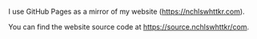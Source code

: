 I use GitHub Pages as a mirror of my website (https://nchlswhttkr.com).

You can find the website source code at https://source.nchlswhttkr/com.
